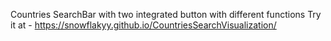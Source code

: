 Countries SearchBar with two integrated button with different functions 
Try it at - https://snowflakyy.github.io/CountriesSearchVisualization/
